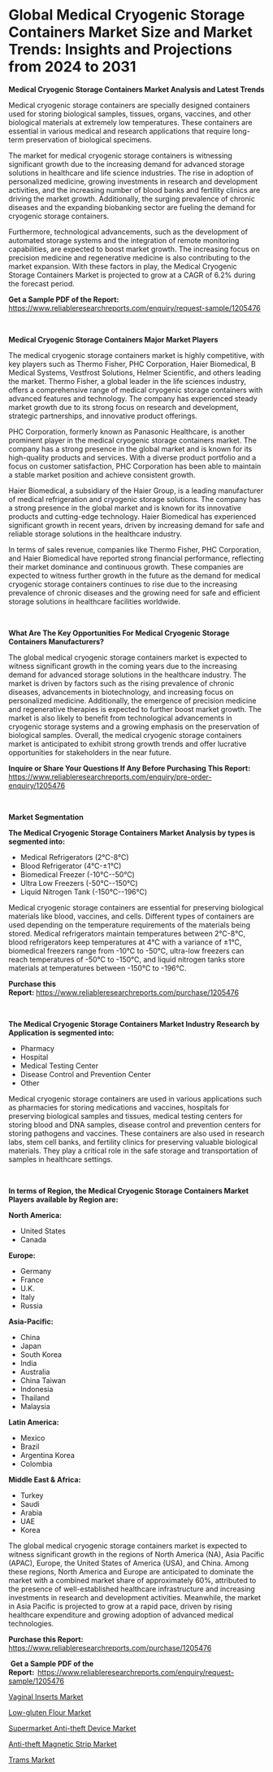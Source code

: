 <p><h1>Global Medical Cryogenic Storage Containers Market Size and Market Trends: Insights and Projections from 2024 to 2031</h1></p><p><strong>Medical Cryogenic Storage Containers Market Analysis and Latest Trends</strong></p>
<p><p>Medical cryogenic storage containers are specially designed containers used for storing biological samples, tissues, organs, vaccines, and other biological materials at extremely low temperatures. These containers are essential in various medical and research applications that require long-term preservation of biological specimens.</p><p>The market for medical cryogenic storage containers is witnessing significant growth due to the increasing demand for advanced storage solutions in healthcare and life science industries. The rise in adoption of personalized medicine, growing investments in research and development activities, and the increasing number of blood banks and fertility clinics are driving the market growth. Additionally, the surging prevalence of chronic diseases and the expanding biobanking sector are fueling the demand for cryogenic storage containers.</p><p>Furthermore, technological advancements, such as the development of automated storage systems and the integration of remote monitoring capabilities, are expected to boost market growth. The increasing focus on precision medicine and regenerative medicine is also contributing to the market expansion. With these factors in play, the Medical Cryogenic Storage Containers Market is projected to grow at a CAGR of 6.2% during the forecast period.</p></p>
<p><strong>Get a Sample PDF of the Report:&nbsp;</strong> <a href="https://www.reliableresearchreports.com/enquiry/request-sample/1205476">https://www.reliableresearchreports.com/enquiry/request-sample/1205476</a></p>
<p>&nbsp;</p>
<p><strong>Medical Cryogenic Storage Containers Major Market Players</strong></p>
<p><p>The medical cryogenic storage containers market is highly competitive, with key players such as Thermo Fisher, PHC Corporation, Haier Biomedical, B Medical Systems, Vestfrost Solutions, Helmer Scientific, and others leading the market. Thermo Fisher, a global leader in the life sciences industry, offers a comprehensive range of medical cryogenic storage containers with advanced features and technology. The company has experienced steady market growth due to its strong focus on research and development, strategic partnerships, and innovative product offerings.</p><p>PHC Corporation, formerly known as Panasonic Healthcare, is another prominent player in the medical cryogenic storage containers market. The company has a strong presence in the global market and is known for its high-quality products and services. With a diverse product portfolio and a focus on customer satisfaction, PHC Corporation has been able to maintain a stable market position and achieve consistent growth.</p><p>Haier Biomedical, a subsidiary of the Haier Group, is a leading manufacturer of medical refrigeration and cryogenic storage solutions. The company has a strong presence in the global market and is known for its innovative products and cutting-edge technology. Haier Biomedical has experienced significant growth in recent years, driven by increasing demand for safe and reliable storage solutions in the healthcare industry.</p><p>In terms of sales revenue, companies like Thermo Fisher, PHC Corporation, and Haier Biomedical have reported strong financial performance, reflecting their market dominance and continuous growth. These companies are expected to witness further growth in the future as the demand for medical cryogenic storage containers continues to rise due to the increasing prevalence of chronic diseases and the growing need for safe and efficient storage solutions in healthcare facilities worldwide.</p></p>
<p>&nbsp;</p>
<p><strong>What Are The Key Opportunities For Medical Cryogenic Storage Containers Manufacturers?</strong></p>
<p><p>The global medical cryogenic storage containers market is expected to witness significant growth in the coming years due to the increasing demand for advanced storage solutions in the healthcare industry. The market is driven by factors such as the rising prevalence of chronic diseases, advancements in biotechnology, and increasing focus on personalized medicine. Additionally, the emergence of precision medicine and regenerative therapies is expected to further boost market growth. The market is also likely to benefit from technological advancements in cryogenic storage systems and a growing emphasis on the preservation of biological samples. Overall, the medical cryogenic storage containers market is anticipated to exhibit strong growth trends and offer lucrative opportunities for stakeholders in the near future.</p></p>
<p><strong>Inquire or Share Your Questions If Any Before Purchasing This Report:</strong> <a href="https://www.reliableresearchreports.com/enquiry/pre-order-enquiry/1205476">https://www.reliableresearchreports.com/enquiry/pre-order-enquiry/1205476</a></p>
<p>&nbsp;</p>
<p><strong>Market Segmentation</strong></p>
<p><strong>The Medical Cryogenic Storage Containers Market Analysis by types is segmented into:</strong></p>
<p><ul><li>Medical Refrigerators (2℃-8℃)</li><li>Blood Refrigerator (4℃-±1℃)</li><li>Biomedical Freezer (-10℃--50℃)</li><li>Ultra Low Freezers (-50℃--150℃)</li><li>Liquid Nitrogen Tank (-150℃--196℃)</li></ul></p>
<p><p>Medical cryogenic storage containers are essential for preserving biological materials like blood, vaccines, and cells. Different types of containers are used depending on the temperature requirements of the materials being stored. Medical refrigerators maintain temperatures between 2℃-8℃, blood refrigerators keep temperatures at 4℃ with a variance of ±1℃, biomedical freezers range from -10℃ to -50℃, ultra-low freezers can reach temperatures of -50℃ to -150℃, and liquid nitrogen tanks store materials at temperatures between -150℃ to -196℃.</p></p>
<p><strong>Purchase this Report:&nbsp;</strong><a href="https://www.reliableresearchreports.com/purchase/1205476">https://www.reliableresearchreports.com/purchase/1205476</a></p>
<p>&nbsp;</p>
<p><strong>The Medical Cryogenic Storage Containers Market Industry Research by Application is segmented into:</strong></p>
<p><ul><li>Pharmacy</li><li>Hospital</li><li>Medical Testing Center</li><li>Disease Control and Prevention Center</li><li>Other</li></ul></p>
<p><p>Medical cryogenic storage containers are used in various applications such as pharmacies for storing medications and vaccines, hospitals for preserving biological samples and tissues, medical testing centers for storing blood and DNA samples, disease control and prevention centers for storing pathogens and vaccines. These containers are also used in research labs, stem cell banks, and fertility clinics for preserving valuable biological materials. They play a critical role in the safe storage and transportation of samples in healthcare settings.</p></p>
<p>&nbsp;</p>
<p><strong>In terms of Region, the Medical Cryogenic Storage Containers Market Players available by Region are:</strong></p>
<p>
    <p> <strong> North America: </strong>
        <ul>
            <li>United States</li>
            <li>Canada</li>
        </ul>
        </p> 
    <p> <strong> Europe: </strong>
        <ul>
            <li>Germany</li>
            <li>France</li>
            <li>U.K.</li>
            <li>Italy</li>
            <li>Russia</li>
        </ul>
        </p> 
    <p> <strong> Asia-Pacific: </strong>
        <ul>
            <li>China</li>
            <li>Japan</li>
            <li>South Korea</li>
            <li>India</li>
            <li>Australia</li>
            <li>China Taiwan</li>
            <li>Indonesia</li>
            <li>Thailand</li>
            <li>Malaysia</li>
        </ul>
        </p> 
    <p> <strong> Latin America: </strong>
        <ul>
            <li>Mexico</li>
            <li>Brazil</li>
            <li>Argentina Korea</li>
            <li>Colombia</li>
        </ul>
        </p> 
    <p> <strong> Middle East & Africa: </strong>
        <ul>
            <li>Turkey</li>
            <li>Saudi</li>
            <li>Arabia</li>
            <li>UAE</li>
            <li>Korea</li>
        </ul>
    </p>
    </p>
<p><p>The global medical cryogenic storage containers market is expected to witness significant growth in the regions of North America (NA), Asia Pacific (APAC), Europe, the United States of America (USA), and China. Among these regions, North America and Europe are anticipated to dominate the market with a combined market share of approximately 60%, attributed to the presence of well-established healthcare infrastructure and increasing investments in research and development activities. Meanwhile, the market in Asia Pacific is projected to grow at a rapid pace, driven by rising healthcare expenditure and growing adoption of advanced medical technologies.</p></p>
<p><strong>Purchase this Report: </strong><a href="https://www.reliableresearchreports.com/purchase/1205476">https://www.reliableresearchreports.com/purchase/1205476</a></p>
<p>&nbsp;<strong>Get a Sample PDF of the Report:&nbsp;&nbsp;</strong><a href="https://www.reliableresearchreports.com/enquiry/request-sample/1205476">https://www.reliableresearchreports.com/enquiry/request-sample/1205476</a></p>
<p><strong></strong></p>
<p><p><a href="https://issuu.com/reportprime-2/docs/vaginal-inserts-market-size-2030.pptx">Vaginal Inserts Market</a></p><p><a href="https://github.com/brentleyjimmiealvaradoz4l1rea/Market-Research-Report-List-1/blob/main/low-gluten-flour-market.md">Low-gluten Flour Market</a></p><p><a href="https://github.com/khayangel/Market-Research-Report-List-2/blob/main/supermarket-anti-theft-device-market.md">Supermarket Anti-theft Device Market</a></p><p><a href="https://github.com/eeaveuhhh/Market-Research-Report-List-1/blob/main/anti-theft-magnetic-strip-market.md">Anti-theft Magnetic Strip Market</a></p><p><a href="https://issuu.com/reportprime-2/docs/trams-market-size-2030.pptx">Trams Market</a></p></p>